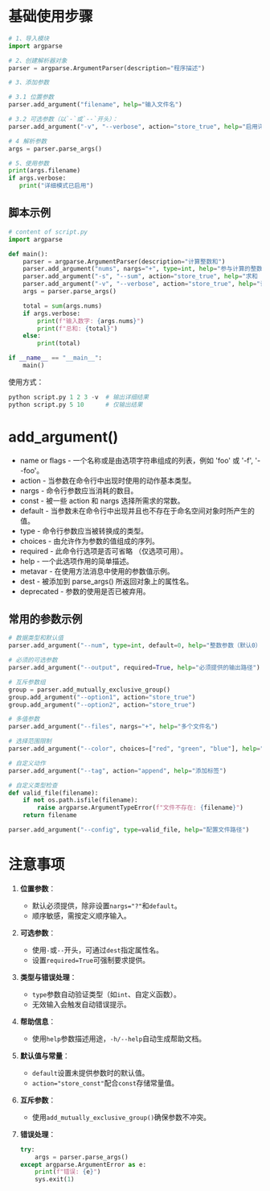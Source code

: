 # 基础使用步骤

```python
# 1、导入模块
import argparse

# 2、创建解析器对象
parser = argparse.ArgumentParser(description="程序描述")

# 3、添加参数

# 3.1 位置参数
parser.add_argument("filename", help="输入文件名")

# 3.2 可选参数（以`-`或`--`开头）：
parser.add_argument("-v", "--verbose", action="store_true", help="启用详细模式")

# 4 解析参数
args = parser.parse_args()

# 5、使用参数
print(args.filename)
if args.verbose:
   print("详细模式已启用")
```

## 脚本示例

```python
# content of script.py
import argparse

def main():
    parser = argparse.ArgumentParser(description="计算整数和")
    parser.add_argument("nums", nargs="+", type=int, help="参与计算的整数")
    parser.add_argument("-s", "--sum", action="store_true", help="求和（默认）")
    parser.add_argument("-v", "--verbose", action="store_true", help="详细输出")
    args = parser.parse_args()

    total = sum(args.nums)
    if args.verbose:
        print(f"输入数字: {args.nums}")
        print(f"总和: {total}")
    else:
        print(total)

if __name__ == "__main__":
    main()
```

使用方式：

```python
python script.py 1 2 3 -v  # 输出详细结果
python script.py 5 10      # 仅输出结果
```

# add_argument()

- name or flags - 一个名称或是由选项字符串组成的列表，例如 'foo' 或 '-f', '--foo'。
- action - 当参数在命令行中出现时使用的动作基本类型。
- nargs - 命令行参数应当消耗的数目。
- const - 被一些 action 和 nargs 选择所需求的常数。
- default - 当参数未在命令行中出现并且也不存在于命名空间对象时所产生的值。
- type - 命令行参数应当被转换成的类型。
- choices - 由允许作为参数的值组成的序列。
- required - 此命令行选项是否可省略 （仅选项可用）。
- help - 一个此选项作用的简单描述。
- metavar - 在使用方法消息中使用的参数值示例。
- dest - 被添加到 parse_args() 所返回对象上的属性名。
- deprecated - 参数的使用是否已被弃用。

## 常用的参数示例

```python
# 数据类型和默认值
parser.add_argument("--num", type=int, default=0, help="整数参数（默认0）")

# 必须的可选参数
parser.add_argument("--output", required=True, help="必须提供的输出路径")

# 互斥参数组
group = parser.add_mutually_exclusive_group()
group.add_argument("--option1", action="store_true")
group.add_argument("--option2", action="store_true")

# 多值参数
parser.add_argument("--files", nargs="+", help="多个文件名")

# 选择范围限制
parser.add_argument("--color", choices=["red", "green", "blue"], help="颜色选项")

# 自定义动作
parser.add_argument("--tag", action="append", help="添加标签")

# 自定义类型检查
def valid_file(filename):
    if not os.path.isfile(filename):
        raise argparse.ArgumentTypeError(f"文件不存在: {filename}")
    return filename

parser.add_argument("--config", type=valid_file, help="配置文件路径")
```

# 注意事项

1. **位置参数**：
   - 默认必须提供，除非设置`nargs="?"`和`default`。
   - 顺序敏感，需按定义顺序输入。

2. **可选参数**：
   - 使用`-`或`--`开头，可通过`dest`指定属性名。
   - 设置`required=True`可强制要求提供。

3. **类型与错误处理**：
   - `type`参数自动验证类型（如`int`、自定义函数）。
   - 无效输入会触发自动错误提示。

4. **帮助信息**：
   - 使用`help`参数描述用途，`-h/--help`自动生成帮助文档。

5. **默认值与常量**：
   - `default`设置未提供参数时的默认值。
   - `action="store_const"`配合`const`存储常量值。

6. **互斥参数**：
   - 使用`add_mutually_exclusive_group()`确保参数不冲突。

7. **错误处理**：
   ```python
   try:
       args = parser.parse_args()
   except argparse.ArgumentError as e:
       print(f"错误: {e}")
       sys.exit(1)
   ```
